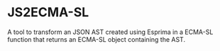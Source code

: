 # JS2ECMA-SL
A tool to transform an JSON AST created using Esprima in a ECMA-SL function that returns an ECMA-SL object containing the AST.
